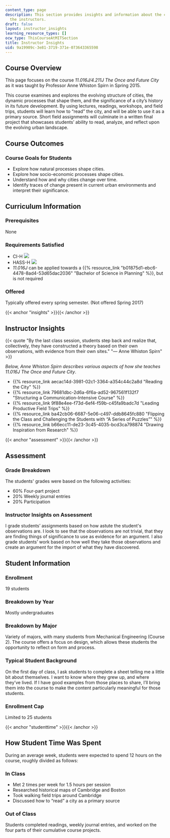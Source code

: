 ```yaml
---
content_type: page
description: This section provides insights and information about the course from
  the instructors.
draft: false
layout: instructor_insights
learning_resource_types: []
ocw_type: ThisCourseAtMITSection
title: Instructor Insights
uid: 9a19909c-3e81-3719-371e-073643365598
---
```

## Course Overview

This page focuses on the course _11.016J/4.211J The Once and Future City_ as it was taught by Professor Anne Whiston Spirn in Spring 2015.

This course examines and explores the evolving structure of cities, the dynamic processes that shape them, and the significance of a city’s history in its future development. By using lectures, readings, workshops, and field trips, students will learn how to “read” the city, and will be able to use it as a primary source. Short field assignments will culminate in a written final project that showcases students’ ability to read, analyze, and reflect upon the evolving urban landscape.

## Course Outcomes

### Course Goals for Students

- Explore how natural processes shape cities.
- Explore how socio-economic processes shape cities.
- Understand how and why cities change over time.
- Identify traces of change present in current urban environments and interpret their significance.

## Curriculum Information

### Prerequisites

None

### Requirements Satisfied

- CI-H ![](/images/educator/icon-question-cih.png)
- HASS-H ![](/images/educator/icon-question-hass-h.png)
- _11.016J_ can be applied towards a {{% resource_link "b01875d1-ebc6-4478-8ad4-53d65dac2036" "Bachelor of Science in Planning" %}}, but is not required

### Offered

Typically offered every spring semester. (Not offered Spring 2017)

{{< anchor "insights" >}}{{< /anchor >}}

## Instructor Insights

{{< quote "By the last class session, students step back and realize that, collectively, they have constructed a theory based on their own observations, with evidence from their own sites." "— Anne Whiston Spirn" >}}

_Below, Anne Whiston Spirn describes various aspects of how she teaches 11.016J The Once and Future City_.

- {{% resource_link aecac14d-3981-02c1-3364-a354c44c2a8d "Reading the City" %}}
- {{% resource_link 79681dbc-2d6a-6f6a-ad52-967561f132f7 "Structuring a Communication-Intensive Course" %}}
- {{% resource_link 9f88e4ee-f73d-6ef4-f59b-c45fa9badc7d "Leading Productive Field Trips" %}}
- {{% resource_link ba42cb06-6687-5e06-c497-ddb8645fc880 "Flipping the Class and Challenging the Students with “A Series of Puzzles”" %}}
- {{% resource_link b66ecc11-de23-3c45-4035-bcd3ca798874 "Drawing Inspiration from Research" %}}

{{< anchor "assessment" >}}{{< /anchor >}}

## Assessment

### Grade Breakdown

The students' grades were based on the following activities:

- 60% Four-part project
- 20% Weekly journal entries
- 20% Participation

### Instructor Insights on Assessment

I grade students’ assignments based on how astute the student's observations are. I look to see that the observations are not trivial, that they are finding things of significance to use as evidence for an argument. I also grade students’ work based on how well they take those observations and create an argument for the import of what they have discovered.

## Student Information

### Enrollment

19 students

### Breakdown by Year

Mostly undergraduates

### Breakdown by Major

Variety of majors, with many students from Mechanical Engineering (Course 2). The course offers a focus on design, which allows these students the opportunity to reflect on form and process.

### Typical Student Background

On the first day of class, I ask students to complete a sheet telling me a little bit about themselves. I want to know where they grew up, and where they’ve lived. If I have good examples from those places to share, I’ll bring them into the course to make the content particularly meaningful for those students.

### Enrollment Cap

Limited to 25 students

{{< anchor "studenttime" >}}{{< /anchor >}}

## How Student Time Was Spent

During an average week, students were expected to spend 12 hours on the course, roughly divided as follows:

### In Class

- Met 2 times per week for 1.5 hours per session
- Researched historical maps of Cambridge and Boston
- Took walking field trips around Cambridge
- Discussed how to “read” a city as a primary source

### Out of Class

Students completed readings, weekly journal entries, and worked on the four parts of their cumulative course projects.
